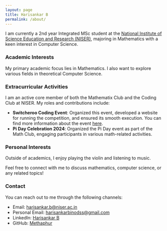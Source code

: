 ```yaml
---
layout: page
title: Harisankar B
permalink: /about/
---
```


I am currently a 2nd year Integrated MSc student at the [National Institute of Science Education and Research (NISER)](https://www.niser.ac.in/), majoring in Mathematics with a keen interest in Computer Science.

### Academic Interests

My primary academic focus lies in Mathematics. I also want to explore various fields in theoretical Computer Science.


### Extracurricular Activities

I am an active core member of both the Mathematix Club and the Coding Club at NISER. My roles and contributions include:

- **Switcheroo Coding Event**: Organized this event, developed a website for running the competition, and ensured its smooth execution. You can find more information about the event [here](https://www.niser.ac.in/~smishra/event/2022sdg/switcheroo.html).
- **Pi Day Celebration 2024**: Organized the Pi Day event as part of the Math Club, engaging participants in various math-related activities.

### Personal Interests

Outside of academics, I enjoy playing the violin and listening to music. 

Feel free to connect with me to discuss mathematics, computer science, or any related topics!

### Contact
You can reach out to me through the following channels:
- Email: [harisankar.b@niser.ac.in](mailto:harisankar.b@niser.ac.in)
- Personal Email: [harisankarbinodss@gmail.com](mailto:harisankarbinodss@gmail.com)
- LinkedIn: [Harisankar B](https://www.linkedin.com/in/harisankar-binod-a4071a245/)
- GitHub: [Methaphur](https://github.com/Methaphur)
